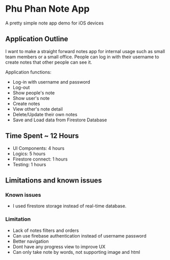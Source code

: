 # Phu Phan Note App

A pretty simple note app demo for iOS devices

## Application Outline

I want to make a straight forward notes app for internal usage such as small team members or a small office. People can log in with their username
to create notes that other people can see it. 

Application functions:
* Log-in with username and password
* Log-out
* Show people's note
* Show user's note
* Create notes
* View other's note detail
* Delete/Update their own notes
* Save and Load data from Firestore Database

## Time Spent ~ 12 Hours
* UI Components: 4 hours
* Logics: 5 hours
* Firestore connect: 1 hours
* Testing: 1 hours

## Limitations and known issues

### Known issues

* I used firestore storage instead of real-time database.

### Limitation
* Lack of notes filters and orders 
* Can use firebase authentication instead of username password
* Better navigation
* Dont have any progress view to improve UX
* Can only take note by words, not supporting image and html



